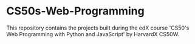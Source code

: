 # CS50s-Web-Programming
This repository contains the projects built during the edX course 'CS50's Web Programming with Python and JavaScript' by HarvardX CS50W.
